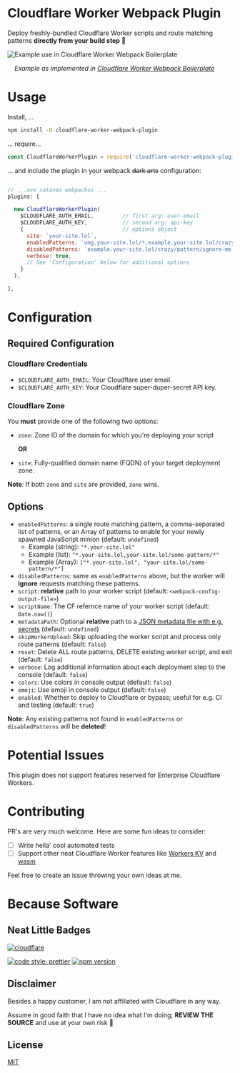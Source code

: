 # Cloudflare Worker Webpack Plugin

Deploy freshly-bundled Cloudflare Worker scripts and route matching patterns **directly from your build step** 🚀

![Example use in Cloudflare Worker Webpack Boilerplate](.github/cf-worker-webpack-boilerplate-deploy.gif?raw=true)

&nbsp;&nbsp;&nbsp;&nbsp;_Example as implemented in [Cloudflare Worker Webpack Boilerplate](https://github.com/detroitenglish/cloudflare-worker-webpack-boilerplate)_

# Usage

Install, ...

```bash
npm install -D cloudflare-worker-webpack-plugin
```

... require...

```javascript
const CloudflareWorkerPlugin = require('cloudflare-worker-webpack-plugin')
```

... and include the plugin in your webpack ~~dark arts~~ configuration:

```javascript

// ...ave satanas webpackus ...
plugins: [

  new CloudflareWorkerPlugin(
    $CLOUDFLARE_AUTH_EMAIL,         // first arg: user-email
    $CLOUDFLARE_AUTH_KEY,           // second arg: api-key
    {                               // options object
      site: `your-site.lol`,
      enabledPatterns: `omg.your-site.lol/*,example.your-site.lol/crazy/pattern/*`,
      disabledPatterns: `example.your-site.lol/crazy/pattern/ignore-me-tho`,
      verbose: true,
      // See 'Configuration' below for additional options
    }
  ),

],

```

# Configuration

## Required Configuration

### Cloudflare Credentials

- `$CLOUDFLARE_AUTH_EMAIL`: Your Cloudflare user email.
- `$CLOUDFLARE_AUTH_KEY`: Your Cloudflare super-duper-secret API key.

### Cloudflare Zone

You **must** provide one of the following two options:

- `zone`: Zone ID of the domain for which you're deploying your script

  **OR**

- `site`: Fully-qualified domain name (FQDN) of your target deployment zone.

**Note**: If both `zone` and `site` are provided, `zone` wins.

## Options

- `enabledPatterns`: a single route matching pattern, a comma-separated list of patterns, or an Array of patterns to enable for your newly spawned JavaScript minion (default: `undefined`)
  - Example (string): `"*.your-site.lol"`
  - Example (list): `"*.your-site.lol,your-site.lol/some-pattern/*"`
  - Example (Array): `["*.your-site.lol", "your-site.lol/some-pattern/*"]`
- `disabledPatterns`: same as `enabledPatterns` above, but the worker will **ignore** requests matching these patterns.
- `script`: **relative** path to your worker script (default: `<webpack-config-output-file>`)
- `scriptName`: The CF refernce name of your worker script (default: `Date.now()`)
- `metadataPath`: Optional **relative** path to a [JSON metadata file with e.g. secrets](https://developers.cloudflare.com/workers/api/resource-bindings/secrets-vault/) (default: `undefined`)
- `skipWorkerUpload`: Skip uploading the worker script and process only route patterns (default: `false`)
- `reset`: Delete ALL route patterns, DELETE existing worker script, and exit (default: `false`)
- `verbose`: Log additional information about each deployment step to the console (default: `false`)
- `colors`: Use colors in console output (default: `false`)
- `emoji`: Use emoji in console output (default: `false`)
- `enabled`: Whether to deploy to Cloudflare or bypass; useful for e.g. CI and testing (default: `true`)

**Note**: Any existing patterns not found in `enabledPatterns` or `disabledPatterns` will be **deleted**!

# Potential Issues

This plugin does not support features reserved for Enterprise Cloudflare Workers.

# Contributing

PR's are very much welcome. Here are some fun ideas to consider:

- [ ] Write hella' cool automated tests
- [ ] Support other neat Cloudflare Worker features like [Workers KV](https://developers.cloudflare.com/workers/kv/) and [wasm](https://developers.cloudflare.com/workers/api/resource-bindings/webassembly-modules/)

Feel free to create an issue throwing your own ideas at me.

# Because Software

## Neat Little Badges

[![cloudflare](https://www.cloudflare.com/media/images/web-badges/cf-web-badges-g-gray.png)](https://developers.cloudflare.com/workers/)

[![code style: prettier](https://img.shields.io/badge/code_style-prettier-ff69b4.svg?style=flat-square)](https://github.com/prettier/prettier) [![npm version](https://badge.fury.io/js/cloudflare-workers-webpack-plugin.svg)](https://badge.fury.io/js/cloudflare-workers-webpack-plugin)

## Disclaimer

Besides a happy customer, I am not affiliated with Cloudflare in any way.

Assume in good faith that I have no idea what I'm doing; **REVIEW THE SOURCE** and use at your own risk 🙈

## License

[MIT](./LICENSE)
